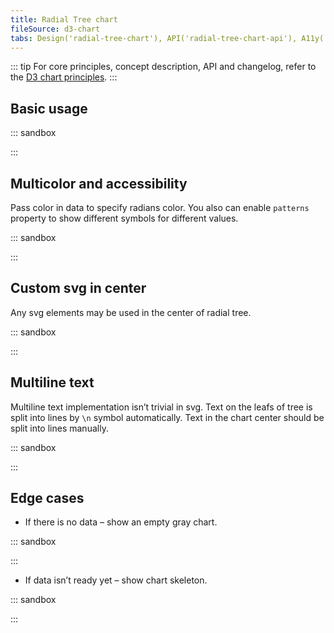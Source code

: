 ```yaml
---
title: Radial Tree chart
fileSource: d3-chart
tabs: Design('radial-tree-chart'), API('radial-tree-chart-api'), A11y('radial-tree-chart-a11y'), Examples('radial-tree-chart-d3-examples'), Changelog('d3-chart-changelog')
---
```


::: tip
For core principles, concept description, API and changelog, refer to the [D3 chart principles](/data-display/d3-chart/d3-chart).
:::

## Basic usage

::: sandbox

<script lang="tsx">
import React from 'react';
import { Plot, RadialTree } from '@semcore/ui/d3-chart';
import { scaleLinear } from 'd3-scale';
import LikeM from '@semcore/ui/icon/Like/m';

const Demo = () => {
  const width = 500;
  const height = 500;

  const data = Array(12)
    .fill({})
    .map((_, i) => ({
      label: `Sheep ${i + 1}`,
      icon: LikeM,
    }));

  return (
    <Plot data={data} scale={[scaleLinear(), scaleLinear()]} width={width} height={height}>
      <RadialTree color='chart-palette-order-9'>
        <RadialTree.Radian>
          <RadialTree.Radian.Label />
          <RadialTree.Radian.Line />
          <RadialTree.Radian.Cap />
          <RadialTree.Radian.Icon />
        </RadialTree.Radian>
        <RadialTree.Title>Sleeping</RadialTree.Title>
      </RadialTree>
    </Plot>
  );
};
</script>

:::

## Multicolor and accessibility

Pass color in data to specify radians color. You also can enable `patterns` property to show different symbols for different values.

::: sandbox

<script lang="tsx">
import React from 'react';
import { Plot, RadialTree } from '@semcore/ui/d3-chart';
import { scaleLinear } from 'd3-scale';
import LikeM from '@semcore/ui/icon/Like/m';

const movies = [
  'Action',
  'Comedy',
  'Drama',
  'Fantasy',
  'Mystery',
  'Romance',
  'Western',
  'Thriller',
  'Crime Thriller',
  'Disaster Thriller',
  'Psychological\nThriller',
  'Techno Thriller',
  'Horror',
  'Zombie Horror',
  'Folk Horror',
  'Body Horror',
  'Found\nFootage Horror',
].map((label, index) => ({
  label,
  color: `chart-palette-order-${index + 1}`,
}));

const Demo = () => {
  const width = 500;
  const height = 500;

  return (
    <Plot data={movies} scale={[scaleLinear(), scaleLinear()]} width={width} height={height} patterns>
      <RadialTree>
        <RadialTree.Radian>
          <RadialTree.Radian.Label />
          <RadialTree.Radian.Line />
          <RadialTree.Radian.Cap />
          <RadialTree.Radian.Icon tag={LikeM} />
        </RadialTree.Radian>
        <RadialTree.Title>Movies</RadialTree.Title>
      </RadialTree>
    </Plot>
  );
};
</script>

:::

## Custom svg in center

Any svg elements may be used in the center of radial tree.

::: sandbox

<script lang="tsx">
import React from 'react';
import { Plot, RadialTree } from '@semcore/ui/d3-chart';
import { scaleLinear } from 'd3-scale';
import LikeM from '@semcore/ui/icon/Like/m';

const Demo = () => {
  const width = 500;
  const height = 500;

  const data = Array(12)
    .fill({})
    .map((_, i) => ({
      label: `Sheep ${i + 1}`,
      icon: LikeM,
    }));

  return (
    <Plot data={data} scale={[scaleLinear(), scaleLinear()]} width={width} height={height}>
      <RadialTree centralMargin={85} color='blue-400'>
        <RadialTree.Radian>
          <RadialTree.Radian.Label />
          <RadialTree.Radian.Line />
          <RadialTree.Radian.Cap />
          <RadialTree.Radian.Icon />
        </RadialTree.Radian>
        <circle r={60} cx={width / 2} cy={height / 2} fill='#008FF8' />
        <RadialTree.Title color='white'>Sleeping</RadialTree.Title>
      </RadialTree>
    </Plot>
  );
};
</script>

:::

## Multiline text

Multiline text implementation isn’t trivial in svg. Text on the leafs of tree is split into lines by `\n` symbol automatically. Text in the chart center should be split into lines manually.

::: sandbox

<script lang="tsx">
import React from 'react';
import { Plot, RadialTree } from '@semcore/ui/d3-chart';
import { scaleLinear } from 'd3-scale';
import LikeM from '@semcore/ui/icon/Like/m';

const Demo = () => {
  const width = 500;
  const height = 500;

  const data = Array(12)
    .fill({})
    .map((_, index) => ({
      label: [
        'consectetur\nadipiscing',
        'elit, sed do\neiusmod tempor',
        'incididunt ut\nlabore et\ndolore',
        'magna aliqua',
        'Ut enim',
        'ad minim veniam',
        'quis nostrud\nexercitation',
        'ullamco\nlaboris\nnisi',
        'ut aliquip ex',
        'ea commodo',
        'consequat',
        'Duis aute',
        'irure dolor\nin',
        'reprehenderit',
      ][index],
      icon: LikeM,
    }));

  const textSize = 12;
  const lineHeight = textSize * 1.2;
  const textLines = ['Lorem ipsum', 'dolor', 'sit amet'];

  return (
    <Plot data={data} scale={[scaleLinear(), scaleLinear()]} width={width} height={height}>
      <RadialTree color='chart-palette-order-9' textSize={textSize}>
        <RadialTree.Radian>
          <RadialTree.Radian.Label />
          <RadialTree.Radian.Line />
          <RadialTree.Radian.Cap />
          <RadialTree.Radian.Icon />
        </RadialTree.Radian>
        <RadialTree.Title textSize={lineHeight} color='chart-palette-order-9'>
          {textLines.map((line, lineIndex) => (
            <tspan
              key={line}
              x={width / 2}
              y={height / 2 + (-(textLines.length - 1) / 2 + lineIndex) * lineHeight}
            >
              {line}
            </tspan>
          ))}
        </RadialTree.Title>
      </RadialTree>
    </Plot>
  );
};
</script>

:::

## Edge cases

- If there is no data – show an empty gray chart.

::: sandbox

<script lang="tsx">
import React from 'react';
import { NoData } from '@semcore/ui/widget-empty';

const Demo = () => {
  return <NoData type='radial-tree-chart' />;
};
</script>

:::

- If data isn’t ready yet – show chart skeleton.

::: sandbox

<script lang="tsx">
import React from 'react';
import { RadialTreeChartSkeleton } from '@semcore/ui/skeleton';

const Demo = () => {
  return <RadialTreeChartSkeleton />;
};
</script>

:::
